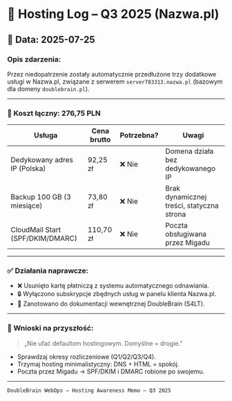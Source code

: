 # 🧾 Hosting Log – Q3 2025 (Nazwa.pl)

## 📅 Data: 2025-07-25

### Opis zdarzenia:
Przez niedopatrzenie zostały automatycznie przedłużone trzy dodatkowe usługi w Nazwa.pl, związane z serwerem `server783313.nazwa.pl` (bazowym dla domeny `doublebrain.pl`).

---

### 💸 Koszt łączny: **276,75 PLN**

| Usługa                                         | Cena brutto | Potrzebna? | Uwagi |
|-----------------------------------------------|-------------|------------|-------|
| Dedykowany adres IP (Polska)                  | 92,25 zł    | ❌ Nie     | Domena działa bez dedykowanego IP |
| Backup 100 GB (3 miesiące)                    | 73,80 zł    | ❌ Nie     | Brak dynamicznej treści, statyczna strona |
| CloudMail Start (SPF/DKIM/DMARC)              | 110,70 zł   | ❌ Nie     | Poczta obsługiwana przez Migadu |

---

### ✅ Działania naprawcze:

- ❌ Usunięto kartę płatniczą z systemu automatycznego odnawiania.
- 🔒 Wyłączono subskrypcje zbędnych usług w panelu klienta Nazwa.pl.
- 🧠 Zanotowano do dokumentacji wewnętrznej DoubleBrain (S4LT).

---

### 📌 Wnioski na przyszłość:

> „Nie ufać defaultom hostingowym. Domyślne = drogie.”

- Sprawdzaj okresy rozliczeniowe (Q1/Q2/Q3/Q4).
- Trzymaj hosting minimalistyczny: DNS + HTML = spokój.
- Poczta przez Migadu → SPF/DKIM i DMARC robione po swojemu.

---

`DoubleBrain WebOps – Hosting Awareness Memo – Q3 2025`
